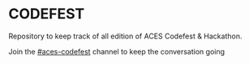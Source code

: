 # CODEFEST
Repository to keep track of all edition of ACES Codefest & Hackathon.      

Join the [#aces-codefest](https://discord.com/channels/1002884394547150859/1013398448055271464) channel to keep the conversation going

